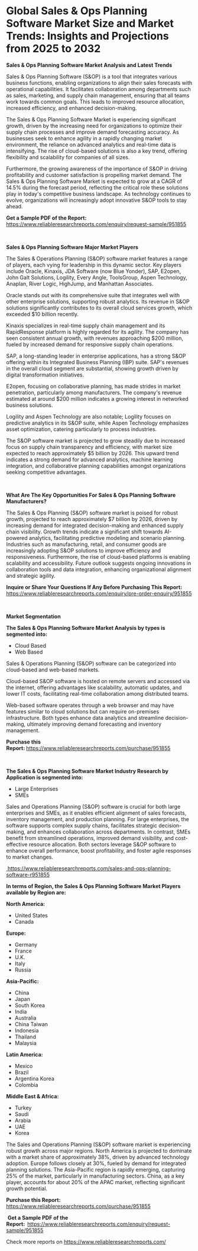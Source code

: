 <p><h1>Global Sales & Ops Planning Software Market Size and Market Trends: Insights and Projections from 2025 to 2032</h1></p><p><strong>Sales & Ops Planning Software Market Analysis and Latest Trends</strong></p>
<p><p>Sales & Ops Planning Software (S&OP) is a tool that integrates various business functions, enabling organizations to align their sales forecasts with operational capabilities. It facilitates collaboration among departments such as sales, marketing, and supply chain management, ensuring that all teams work towards common goals. This leads to improved resource allocation, increased efficiency, and enhanced decision-making.</p><p>The Sales & Ops Planning Software Market is experiencing significant growth, driven by the increasing need for organizations to optimize their supply chain processes and improve demand forecasting accuracy. As businesses seek to enhance agility in a rapidly changing market environment, the reliance on advanced analytics and real-time data is intensifying. The rise of cloud-based solutions is also a key trend, offering flexibility and scalability for companies of all sizes.</p><p>Furthermore, the growing awareness of the importance of S&OP in driving profitability and customer satisfaction is propelling market demand. The Sales & Ops Planning Software Market is expected to grow at a CAGR of 14.5% during the forecast period, reflecting the critical role these solutions play in today's competitive business landscape. As technology continues to evolve, organizations will increasingly adopt innovative S&OP tools to stay ahead.</p></p>
<p><strong>Get a Sample PDF of the Report:&nbsp;</strong> <a href="https://www.reliableresearchreports.com/enquiry/request-sample/951855?utm_campaign=3031&utm_medium=2&utm_source=Github&utm_content=ia&utm_term=06032025&utm_id=sales-ops-planning-software">https://www.reliableresearchreports.com/enquiry/request-sample/951855</a></p>
<p>&nbsp;</p>
<p><strong>Sales & Ops Planning Software Major Market Players</strong></p>
<p><p>The Sales & Operations Planning (S&OP) software market features a range of players, each vying for leadership in this dynamic sector. Key players include Oracle, Kinaxis, JDA Software (now Blue Yonder), SAP, E2open, John Galt Solutions, Logility, Every Angle, ToolsGroup, Aspen Technology, Anaplan, River Logic, HighJump, and Manhattan Associates.</p><p>Oracle stands out with its comprehensive suite that integrates well with other enterprise solutions, supporting robust analytics. Its revenue in S&OP solutions significantly contributes to its overall cloud services growth, which exceeded $10 billion recently. </p><p>Kinaxis specializes in real-time supply chain management and its RapidResponse platform is highly regarded for its agility. The company has seen consistent annual growth, with revenues approaching $200 million, fueled by increased demand for responsive supply chain operations.</p><p>SAP, a long-standing leader in enterprise applications, has a strong S&OP offering within its Integrated Business Planning (IBP) suite. SAP's revenues in the overall cloud segment are substantial, showing growth driven by digital transformation initiatives.</p><p>E2open, focusing on collaborative planning, has made strides in market penetration, particularly among manufacturers. The company's revenue estimated at around $200 million indicates a growing interest in networked business solutions.</p><p>Logility and Aspen Technology are also notable; Logility focuses on predictive analytics in its S&OP suite, while Aspen Technology emphasizes asset optimization, catering particularly to process industries.</p><p>The S&OP software market is projected to grow steadily due to increased focus on supply chain transparency and efficiency, with market size expected to reach approximately $5 billion by 2026. This upward trend indicates a strong demand for advanced analytics, machine learning integration, and collaborative planning capabilities amongst organizations seeking competitive advantages.</p></p>
<p>&nbsp;</p>
<p><strong>What Are The Key Opportunities For Sales & Ops Planning Software Manufacturers?</strong></p>
<p><p>The Sales & Ops Planning (S&OP) software market is poised for robust growth, projected to reach approximately $7 billion by 2026, driven by increasing demand for integrated decision-making and enhanced supply chain visibility. Growth trends indicate a significant shift towards AI-powered analytics, facilitating predictive modeling and scenario planning. Industries such as manufacturing, retail, and consumer goods are increasingly adopting S&OP solutions to improve efficiency and responsiveness. Furthermore, the rise of cloud-based platforms is enabling scalability and accessibility. Future outlook suggests ongoing innovations in collaboration tools and data integration, enhancing organizational alignment and strategic agility.</p></p>
<p><strong>Inquire or Share Your Questions If Any Before Purchasing This Report:</strong> <a href="https://www.reliableresearchreports.com/enquiry/pre-order-enquiry/951855?utm_campaign=3031&utm_medium=2&utm_source=Github&utm_content=ia&utm_term=06032025&utm_id=sales-ops-planning-software">https://www.reliableresearchreports.com/enquiry/pre-order-enquiry/951855</a></p>
<p>&nbsp;</p>
<p><strong>Market Segmentation</strong></p>
<p><strong>The Sales & Ops Planning Software Market Analysis by types is segmented into:</strong></p>
<p><ul><li>Cloud Based</li><li>Web Based</li></ul></p>
<p><p>Sales & Operations Planning (S&OP) software can be categorized into cloud-based and web-based markets. </p><p>Cloud-based S&OP software is hosted on remote servers and accessed via the internet, offering advantages like scalability, automatic updates, and lower IT costs, facilitating real-time collaboration among distributed teams. </p><p>Web-based software operates through a web browser and may have features similar to cloud solutions but can require on-premises infrastructure. Both types enhance data analytics and streamline decision-making, ultimately improving demand forecasting and inventory management.</p></p>
<p><strong>Purchase this Report:&nbsp;</strong><a href="https://www.reliableresearchreports.com/purchase/951855?utm_campaign=3031&utm_medium=2&utm_source=Github&utm_content=ia&utm_term=06032025&utm_id=sales-ops-planning-software">https://www.reliableresearchreports.com/purchase/951855</a></p>
<p>&nbsp;</p>
<p><strong>The Sales & Ops Planning Software Market Industry Research by Application is segmented into:</strong></p>
<p><ul><li>Large Enterprises</li><li>SMEs</li></ul></p>
<p><p>Sales and Operations Planning (S&OP) software is crucial for both large enterprises and SMEs, as it enables efficient alignment of sales forecasts, inventory management, and production planning. For large enterprises, the software supports complex supply chains, facilitates strategic decision-making, and enhances collaboration across departments. In contrast, SMEs benefit from streamlined operations, improved demand visibility, and cost-effective resource allocation. Both sectors leverage S&OP software to enhance overall performance, boost profitability, and foster agile responses to market changes.</p></p>
<p><a href="https://www.reliableresearchreports.com/sales-and-ops-planning-software-r951855?utm_campaign=3031&utm_medium=2&utm_source=Github&utm_content=ia&utm_term=06032025&utm_id=sales-ops-planning-software">&nbsp;https://www.reliableresearchreports.com/sales-and-ops-planning-software-r951855</a></p>
<p><strong>In terms of Region, the Sales & Ops Planning Software Market Players available by Region are:</strong></p>
<p>
    <p> <strong> North America: </strong>
        <ul>
            <li>United States</li>
            <li>Canada</li>
        </ul>
        </p> 
    <p> <strong> Europe: </strong>
        <ul>
            <li>Germany</li>
            <li>France</li>
            <li>U.K.</li>
            <li>Italy</li>
            <li>Russia</li>
        </ul>
        </p> 
    <p> <strong> Asia-Pacific: </strong>
        <ul>
            <li>China</li>
            <li>Japan</li>
            <li>South Korea</li>
            <li>India</li>
            <li>Australia</li>
            <li>China Taiwan</li>
            <li>Indonesia</li>
            <li>Thailand</li>
            <li>Malaysia</li>
        </ul>
        </p> 
    <p> <strong> Latin America: </strong>
        <ul>
            <li>Mexico</li>
            <li>Brazil</li>
            <li>Argentina Korea</li>
            <li>Colombia</li>
        </ul>
        </p> 
    <p> <strong> Middle East & Africa: </strong>
        <ul>
            <li>Turkey</li>
            <li>Saudi</li>
            <li>Arabia</li>
            <li>UAE</li>
            <li>Korea</li>
        </ul>
    </p>
    </p>
<p><p>The Sales and Operations Planning (S&OP) software market is experiencing robust growth across major regions. North America is projected to dominate with a market share of approximately 38%, driven by advanced technology adoption. Europe follows closely at 30%, fueled by demand for integrated planning solutions. The Asia-Pacific region is rapidly emerging, capturing 25% of the market, particularly in manufacturing sectors. China, as a key player, accounts for about 20% of the APAC market, reflecting significant growth potential.</p></p>
<p><strong>Purchase this Report: </strong><a href="https://www.reliableresearchreports.com/purchase/951855?utm_campaign=3031&utm_medium=2&utm_source=Github&utm_content=ia&utm_term=06032025&utm_id=sales-ops-planning-software">https://www.reliableresearchreports.com/purchase/951855</a></p>
<p>&nbsp;<strong>Get a Sample PDF of the Report:&nbsp;&nbsp;</strong><a href="https://www.reliableresearchreports.com/enquiry/request-sample/951855?utm_campaign=3031&utm_medium=2&utm_source=Github&utm_content=ia&utm_term=06032025&utm_id=sales-ops-planning-software">https://www.reliableresearchreports.com/enquiry/request-sample/951855</a></p>
<p><strong></strong></p>
<p>Check more reports on <a href="https://www.reliableresearchreports.com/?utm_campaign=3031&utm_medium=2&utm_source=Github&utm_content=ia&utm_term=06032025&utm_id=sales-ops-planning-software">https://www.reliableresearchreports.com/</a></p>